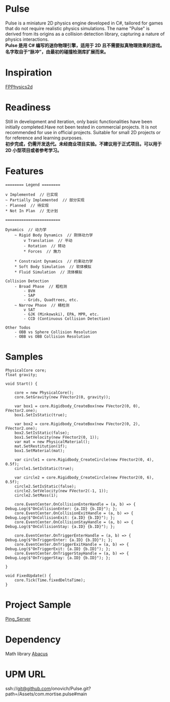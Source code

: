 # Pulse
Pulse is a miniature 2D physics engine developed in C#, tailored for games that do not require realistic physics simulations. The name "Pulse" is derived from its origins as a collision detection library, capturing a nature of physics interactions.<br/>
**Pulse 是用 C# 编写的迷你物理引擎，适用于 2D 且不需要拟真物理效果的游戏。名字取自于“脉冲”，由最初的碰撞检测库扩展而来。**

# Inspiration
[FPPhysics2d](https://github.com/GameArki/GameArkiSetup/tree/main/Assets/com.gamearki.fpphysics2d)

# Readiness
Still in development and iteration, only basic functionalities have been initially completed.Have not been tested in commercial projects. It is not recommended for use in official projects. Suitable for small 2D projects or for reference and learning purposes.<br/>
**初步完成，仍需开发迭代。未经商业项目实验。不建议用于正式项目。可以用于 2D 小型项目或者参考学习。**

# Features
```
======== Legend ========

v Implemented  // 已实现
~ Partially Implemented  // 部分实现
- Planned  // 待实现
* Not In Plan  // 无计划

========================

Dynamics  // 动力学
    ~ Rigid Body Dynamics  // 刚体动力学
        v Translation  // 平动
        - Rotation  // 转动
        * Forces  // 施力

    * Constraint Dynamics  // 约束动力学
    * Soft Body Simulation  // 软体模拟
    * Fluid Simulation  // 流体模拟

Collision Detection
    - Broad Phase  // 粗检测
        - BVH
        - SAP
        - Grids, Quadtrees, etc.
    ~ Narrow Phase  // 精检测
        v SAT
        - GJK (Minkowski), EPA, MPR, etc.
        - CCD (Continuous Collision Detection)

Other Todos
    - OBB vs Sphere Collision Resolution
    - OBB vs OBB Collision Resolution
```

# Samples
```
PhysicalCore core;
float gravity;

void Start() {

    core = new PhysicalCore();
    core.SetGravity(new FVector2(0, gravity));

    var box1 = core.Rigidbody_CreateBox(new FVector2(0, 0), FVector2.one);
    box1.SetIsStatic(true);

    var box2 = core.Rigidbody_CreateBox(new FVector2(0, 2), FVector2.one);
    box2.SetIsStatic(false);
    box1.SetVelocity(new FVector2(0, 1));
    var mat = new PhysicalMaterial();
    mat.SetRestitution(1f);
    box1.SetMaterial(mat);

    var circle1 = core.Rigidbody_CreateCircle(new FVector2(0, 4), 0.5f);
    circle1.SetIsStatic(true);

    var circle2 = core.Rigidbody_CreateCircle(new FVector2(0, 6), 0.5f);
    circle2.SetIsStatic(false);
    circle2.SetVelocity(new FVector2(-1, 1));
    circle2.SetMass(1);

    core.EventCenter.OnCollisionEnterHandle = (a, b) => { Debug.Log($"OnCollisionEnter: {a.ID} {b.ID}"); };
    core.EventCenter.OnCollisionExitHandle = (a, b) => { Debug.Log($"OnCollisionExit: {a.ID} {b.ID}"); };
    core.EventCenter.OnCollisionStayHandle = (a, b) => { Debug.Log($"OnCollisionStay: {a.ID} {b.ID}"); };

    core.EventCenter.OnTriggerEnterHandle = (a, b) => { Debug.Log($"OnTriggerEnter: {a.ID} {b.ID}"); };
    core.EventCenter.OnTriggerExitHandle = (a, b) => { Debug.Log($"OnTriggerExit: {a.ID} {b.ID}"); };
    core.EventCenter.OnTriggerStayHandle = (a, b) => { Debug.Log($"OnTriggerStay: {a.ID} {b.ID}"); };

}

void FixedUpdate() {
    core.Tick(Time.fixedDeltaTime);
}
```

# Project Sample
[Ping_Server](https://github.com/onovich/Ping_Server)

# Dependency
Math library
[Abacus](https://github.com/onovich/Abacus)

# UPM URL
ssh://git@github.com/onovich/Pulse.git?path=/Assets/com.mortise.pulse#main
